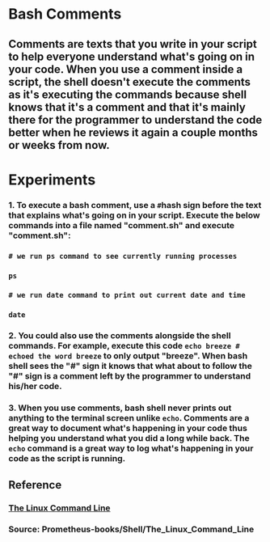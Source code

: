 # **Bash Comments**

## Comments are texts that you write in your script to help everyone understand what's going on in your code. When you use a comment inside a script, the shell doesn't execute the comments as it's executing the commands because shell knows that it's a comment and that it's mainly there for the programmer to understand the code better when he reviews it again a couple months or weeks from now. 

# **Experiments**

### **1.** To execute a bash comment, use a `#`hash sign before the text that explains what's going on in your script. Execute the below commands into a file named "comment.sh" and execute "comment.sh": 

### `# we run ps command to see currently running processes`

### `ps`

### `# we run date command to print out current date and time`

### `date`

### **2.** You could also use the comments alongside the shell commands. For example, execute this code `echo breeze # echoed the word breeze` to only output "breeze". When bash shell sees the "#" sign it knows that what about to follow the "#" sign is a comment left by the programmer to understand his/her code.  

### **3.** When you use comments, bash shell never prints out anything to the terminal screen unlike `echo`. Comments are a great way to document what's happening in your code thus helping you understand what you did a long while back. The `echo` command is a great way to log what's happening in your code as the script is running. 


## **Reference**

### [The Linux Command Line]()

### **Source:** Prometheus-books/Shell/The_Linux_Command_Line
